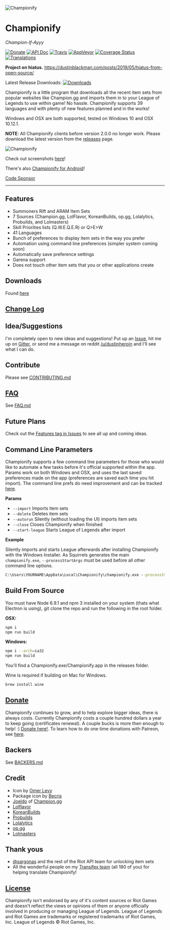 ![Championify](resources/github_banner.jpg)

# Championify

_Champion-If-Ayyy_

[![Donate](https://img.shields.io/badge/Donate-Patreon-5cb85c.svg)](https://patreon.com/dustinblackman)
[![API Doc](https://img.shields.io/badge/API--Doc_master-ready-green.svg)](https://doclets.io/dustinblackman/Championify/master)
[![Travis](https://img.shields.io/travis/dustinblackman/Championify/master.svg)](https://travis-ci.org/dustinblackman/Championify/builds)
[![AppVeyor](https://ci.appveyor.com/api/projects/status/dt20uyoxt2skgneu/branch/master?svg=true)](https://ci.appveyor.com/project/dustinblackman/championify/branch/master)
[![Coverage Status](https://img.shields.io/coveralls/dustinblackman/Championify/master.svg)](https://coveralls.io/github/dustinblackman/Championify?branch=master)
[![Translations](https://img.shields.io/badge/Translations-Transifex-135d91.svg)](https://www.transifex.com/dustinblackman/championify)

__Project on hiatus.__ https://dustinblackman.com/posts/2019/05/hiatus-from-open-source/

Latest Release Downloads: [![Downloads](https://img.shields.io/github/downloads/dustinblackman/Championify/latest/total.svg)](https://github.com/dustinblackman/Championify/releases/latest)

Championify is a little program that downloads all the recent item sets from popular websites like Champion.gg and imports them in to your League of Legends to use within game! No hassle. Championify supports 39 languages and with plenty of new features planned and in the works!

Windows and OSX are both supported, tested on Windows 10 and OSX 10.12.1.

__NOTE__: All Championify clients before version 2.0.0 no longer work. Please download the latest version from the [releases](https://github.com/dustinblackman/Championify/releases/latest) page.

![Championify](resources/screenshots/readme_screenshot.png)

Check out screenshots [here](https://imgur.com/a/vgS3I)!

There's also [Championify for Android](https://github.com/OmerValentine/Championify-Android)!

[Code Sponsor](https://app.codesponsor.io/link/owV5qUw9JoSRvTBFtixp6Xui/dustinblackman/Championify)

---

## Features
- Summoners Rift and ARAM Item Sets
- 7 Sources (Champion.gg, LolFlavor, KoreanBuilds, op.gg, Lolalytics, Probuilds, and Lolmasters)
- Skill Priorities lists (Q.W.E.Q.E.R) or Q>E>W
- 41 Languages
- Bunch of preferences to display item sets in the way you prefer
- Automation using command line preferences (simpler system coming soon)
- Automatically save preference settings
- Garena support
- Does not touch other item sets that you or other applications create


## Downloads
Found [here](https://github.com/dustinblackman/Championify/releases/latest)

## [Change Log](CHANGELOG.md)

## Idea/Suggestions
I'm completely open to new ideas and suggestions! Put up an [Issue](https://github.com/dustinblackman/Championify/issues), hit me up on [Gitter](https://gitter.im/dustinblackman/Championify), or send me a message on reddit [/u/dustinheroin](https://www.reddit.com/user/dustinheroin) and I'll see what I can do.

## Contribute
Please see [CONTRIBUTING.md](./.github/CONTRIBUTING.md)

## [FAQ](FAQ.md)
See [FAQ.md](FAQ.md)

## Future Plans
Check out the [Features tag in Issues](https://github.com/dustinblackman/Championify/labels/feature) to see all up and coming ideas.

## Command Line Parameters
Championify supports a few command line parameters for those who would like to automate a few tasks before it's official supported within the app. Params work on both Windows and OSX, and uses the last saved preferences made on the app (preferences are saved each time you hit import). The command line prefs do need improvement and can be tracked [here](https://github.com/dustinblackman/Championify/issues/165).

__Params__

- `--import` Imports item sets
- `--delete` Deletes item sets
- `--autorun` Silently (without loading the UI) imports item sets
- `--close` Closes Championify when finished
- `--start-league` Starts League of Legends after import

__Example__

Silently imports and starts League afterwards after installing Championify with the Windows Installer. As Squirrels
generates the main `championify.exe`, `--processStartArgs` must be used before all other command line options.

```cmd
C:\Users\YOURNAME\AppData\Local\Championify\championify.exe --processStartArgs --autorun --start-league
```

<a name="source" />

## Build From Source
You must have Node 6.9.1 and npm 3 installed on your system (thats what Electron is using), git clone the repo and run the following in the root folder.

__OSX:__
```bash
npm i
npm run build
```

__Windows:__
```bash
npm i --arch=ia32
npm run build
```

You'll find a Championify.exe/Championify.app in the releases folder.

Wine is required if building on Mac for Windows.
```bash
brew install wine
```

## [Donate](https://patreon.com/dustinblackman)

Championify continues to grow, and to help explore bigger ideas, there is always costs. Currently Championify costs a couple hundred dollars a year to keep going (certificates renewal). A couple bucks is more then enough to help! :) [Donate here!](https://patreon.com/dustinblackman). To learn how to do one time donations with Patreon, see [here](https://patreon.zendesk.com/hc/en-us/articles/204606215-Can-I-make-a-one-time-payment-).

## Backers

See [BACKERS.md](BACKERS.md)

## Credit
- Icon by [Omer Levy](http://github.com/OmerValentine)
- Package icon by [Becris](http://www.flaticon.com/free-icon/new-product_166913#term=new&page=2&position=96)
- [Joeldo](https://www.reddit.com/user/joeldo) of [Champion.gg](http://champion.gg)
- [Lolflavor](http://www.lolflavor.com/)
- [KoreanBuilds](http://koreanbuilds.net)
- [Probuilds](http://probuilds.net)
- [Lolalytics](http://lolalytics.com)
- [op.gg](http://op.gg)
- [Lolmasters](http://lolmasters.net/)

## Thank yous
- [@sargonas](https://github.com/sargonas) and the rest of the Riot API team for unlocking item sets
- All the wonderful people on my [Transifex team](https://www.transifex.com/dustinblackman/championify/) (all 180 of you) for helping translate Championify!


## [License](LICENSE)

Championify isn't endorsed by any of it's content sources or Riot Games and doesn't reflect the views or opinions of them or anyone officially involved in producing or managing League of Legends. League of Legends and Riot Games are trademarks or registered trademarks of Riot Games, Inc. League of Legends © Riot Games, Inc.

